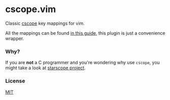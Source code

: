 # cscope.vim

Classic [cscope](http://cscope.sourceforge.net) key mappings for vim.

All the mappings can be found
[in this guide](http://cscope.sourceforge.net/cscope_vim_tutorial.html), this
plugin is just a convenience wrapper.

### Why?

If you are **not** a C programmer and you're wondering why use `cscope`, you
might take a look at
[starscope project](https://github.com/eapache/starscope).

### License

[MIT](LICENSE.md)
